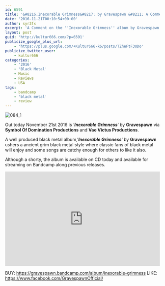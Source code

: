```yaml
---
id: 6591
title: '&#8216;Inexorable Grimness&#8217; by Gravespawn &#8211; A Comment'
date: '2016-11-21T00:10:54+00:00'
author: syr3fx
excerpt: 'A Comment on the ''Inexorable Grimness'' album by Gravespawn (2016).'
layout: post
guid: 'http://kultur666.com/?p=6591'
publicize_google_plus_url:
    - 'https://plus.google.com/+Kultur666-k6/posts/TZheFtF3UDo'
publicize_twitter_user:
    - kultur666
categories:
    - '2016'
    - 'Black Metal'
    - Music
    - Reviews
    - USA
tags:
    - bandcamp
    - 'black metal'
    - review
---
```


![084_1](http://localhost:8080/wp-content/uploads/2016/11/084_1.jpg)

Out today November 21st 2016 is ‘***Inexorable Grimness***‘ by **Gravespawn** via **Symbol Of Domination Productions** and **Vae Victus Productions**.

A well produced black metal album,’***Inexorable Grimness***‘ by **Gravespawn** ushers a ancient grim black metal style where classic fans of black metal will enjoy and some songs are catchy enough for others to like it also.

Although a shorty, the album is available on CD today and available for streaming on Bandcamp along previous releases.

<iframe style="border: 0; width: 100%; height: 307px;" src="https://bandcamp.com/EmbeddedPlayer/album=1219056164/size=large/bgcol=333333/linkcol=e99708/tracklist=false/transparent=true/" seamless></iframe>

BUY: <https://gravespawn.bandcamp.com/album/inexorable-grimness>
LIKE: <https://www.facebook.com/GravespawnOfficial/>